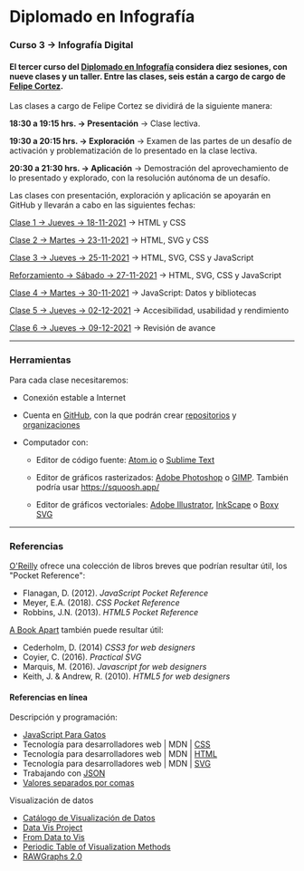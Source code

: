 # Diplomado en Infografía

### Curso 3 → Infografía Digital

#### El tercer curso del [Diplomado en Infografía](https://diseno.uc.cl/educacion-continua/diplomados/diplomado-en-infografia/) considera diez sesiones, con nueve clases y un taller. Entre las clases, seis están a cargo de cargo de [Felipe Cortez](https://faco.cl/profesor/).

Las clases a cargo de Felipe Cortez se dividirá de la siguiente manera:

**18:30 a 19:15 hrs. → Presentación** → Clase lectiva.

**19:30 a 20:15 hrs. → Exploración** → Examen de las partes de un desafío de activación y problematización de lo presentado en la clase lectiva.

**20:30 a 21:30 hrs. → Aplicación** → Demostración del aprovechamiento de lo presentado y explorado, con la resolución autónoma de un desafío.

Las clases con presentación, exploración y aplicación se apoyarán en GitHub y llevarán a cabo en las siguientes fechas:

[Clase 1 → Jueves → 18-11-2021](https://github.com/profesorfaco/infografia/tree/main/clase-1) → HTML y CSS

[Clase 2 → Martes → 23-11-2021](https://github.com/profesorfaco/infografia/tree/main/clase-2) → HTML, SVG y CSS 

[Clase 3 → Jueves → 25-11-2021](https://github.com/profesorfaco/infografia/tree/main/clase-3) → HTML, SVG, CSS y JavaScript

[Reforzamiento → Sábado → 27-11-2021](https://profesorfaco.github.io/infografia/reforzamiento/) → HTML, SVG, CSS y JavaScript

[Clase 4 → Martes → 30-11-2021](https://github.com/profesorfaco/infografia/tree/main/clase-4) → JavaScript: Datos y bibliotecas

[Clase 5 → Jueves → 02-12-2021](https://github.com/profesorfaco/infografia/tree/main/clase-5) → Accesibilidad, usabilidad y rendimiento

[Clase 6 → Jueves → 09-12-2021](https://github.com/profesorfaco/infografia/tree/main/clase-6) → Revisión de avance

- - - - - - - - - - - - 

### Herramientas

Para cada clase necesitaremos:

- Conexión estable a Internet 

- Cuenta en [GitHub](https://github.com/join), con la que podrán crear [repositorios](https://docs.github.com/es/repositories/creating-and-managing-repositories/about-repositories) y [organizaciones](https://docs.github.com/es/organizations/collaborating-with-groups-in-organizations/about-organizations)

- Computador con:

  - Editor de código fuente: [Atom.io](https://atom.io/) o [Sublime Text](https://www.sublimetext.com/)

  - Editor de gráficos rasterizados: [Adobe Photoshop](https://www.adobe.com/la/products/photoshop.html) o [GIMP](https://www.gimp.org/). También podría usar https://squoosh.app/

  - Editor de gráficos vectoriales: [Adobe Illustrator](https://www.adobe.com/la/products/illustrator.html), [InkScape](https://inkscape.org/es/) o [Boxy SVG](https://boxy-svg.com/)

- - - - - - - - - - - - 

### Referencias 

[O'Reilly](http://shop.oreilly.com/) ofrece una colección de libros breves que podrían resultar útil, los "Pocket Reference": 

- Flanagan, D. (2012). *JavaScript Pocket Reference*
- Meyer, E.A. (2018). *CSS Pocket Reference*
- Robbins, J.N. (2013). *HTML5 Pocket Reference*

[A Book Apart](https://abookapart.com/) también puede resultar útil:

- Cederholm, D. (2014) *CSS3 for web designers*
- Coyier, C. (2016). *Practical SVG*
- Marquis, M. (2016). *Javascript for web designers*
- Keith, J. & Andrew, R. (2010). *HTML5 for web designers*

#### Referencias en línea

Descripción y programación:

- [JavaScript Para Gatos](https://jsparagatos.com/)
- Tecnología para desarrolladores web | MDN | [CSS](https://developer.mozilla.org/es/docs/Web/CSS)
- Tecnología para desarrolladores web | MDN | [HTML](https://developer.mozilla.org/es/docs/Web/HTML)
- Tecnología para desarrolladores web | MDN | [SVG](https://developer.mozilla.org/es/docs/Web/SVG)
- Trabajando con [JSON](https://developer.mozilla.org/es/docs/Learn/JavaScript/Objects/JSON)
- [Valores separados por comas](https://es.wikipedia.org/wiki/Valores_separados_por_comas)

Visualización de datos

- [Catálogo de Visualización de Datos](https://datavizcatalogue.com/ES/)
- [Data Vis Project](https://datavizproject.com/)
- [From Data to Vis](https://www.data-to-viz.com/)
- [Periodic Table of Visualization Methods](https://www.visual-literacy.org/periodic_table/periodic_table.html)
- [RAWGraphs 2.0](https://app.rawgraphs.io/)
